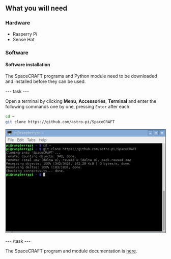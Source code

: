 ## What you will need

### Hardware

* Rasperry Pi
* Sense Hat

### Software

#### Software installation

The SpaceCRAFT programs and Python module need to be downloaded and installed before they can be used.

--- task ---

Open a terminal by clicking **Menu**, **Accessories**, **Terminal** and enter the following commands one by one, pressing `Enter` after each:

```bash
cd ~
git clone https://github.com/astro-pi/SpaceCRAFT
```

![Downloading SpaceCRAFT](images/downloadspacecraft.png)

--- /task ---

The SpaceCRAFT program and module documentation is [here](https://github.com/astro-pi/SpaceCRAFT/blob/master/README.rst).
